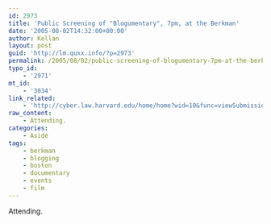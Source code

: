 ```yaml
---
id: 2973
title: 'Public Screening of "Blogumentary", 7pm, at the Berkman'
date: '2005-08-02T14:32:00+00:00'
author: Kellan
layout: post
guid: 'http://lm.quxx.info/?p=2973'
permalink: /2005/08/02/public-screening-of-blogumentary-7pm-at-the-berkman/
typo_id:
    - '2971'
mt_id:
    - '3034'
link_related:
    - 'http://cyber.law.harvard.edu/home/home?wid=10&func=viewSubmission&sid=789'
raw_content:
    - Attending.
categories:
    - Aside
tags:
    - berkman
    - blogging
    - boston
    - documentary
    - events
    - film
---
```


Attending.